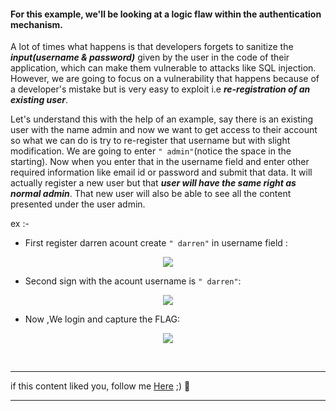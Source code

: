 #### For this example, we'll be looking at a logic flaw within the authentication mechanism.

A lot of times what happens is that developers forgets to sanitize the ***input(username & password)*** given by the user in the code of their application, which can make them vulnerable to attacks like SQL injection. However, we are going to focus on a vulnerability that happens because of a developer's mistake but is very easy to exploit i.e ***re-registration of an existing user***.

Let's understand this with the help of an example, say there is an existing user with the name admin and now we want to get access to their account so what we can do is try to re-register that username but with slight modification. We are going to enter ```" admin"```(notice the space in the starting). Now when you enter that in the username field and enter other required information like email id or password and submit that data. It will actually register a new user but that ***user will have the same right as normal admin***. That new user will also be able to see all the content presented under the user admin.


ex :-

* First register darren acount create ```" darren"``` in username field :

<p align="center">
<img src="https://github.com/4bo4yman/Web-Application-Penetration-Testing/assets/156849852/8eb2ef52-8306-45e7-a243-48c795711237">
</p> 

* Second sign with the acount username is ```" darren"```:

<p align="center">
<img src="https://github.com/4bo4yman/Web-Application-Penetration-Testing/assets/156849852/a329d7f9-f076-487d-b618-6ede6ede3d53">
</p> 

* Now ,We login and capture the FLAG:

<p align="center">
<img src="https://github.com/4bo4yman/Web-Application-Penetration-Testing/assets/156849852/85288ced-8628-46f9-abd0-adb6826a8538">
</p> 

<br>

******
if this content liked you, follow me [Here](https://github.com/4bo4yman) ;) :tada:
*****
